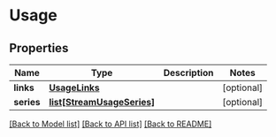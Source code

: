 # Usage

## Properties
Name | Type | Description | Notes
------------ | ------------- | ------------- | -------------
**links** | [**UsageLinks**](UsageLinks.md) |  | [optional] 
**series** | [**list[StreamUsageSeries]**](StreamUsageSeries.md) |  | [optional] 

[[Back to Model list]](../README.md#documentation-for-models) [[Back to API list]](../README.md#documentation-for-api-endpoints) [[Back to README]](../README.md)


